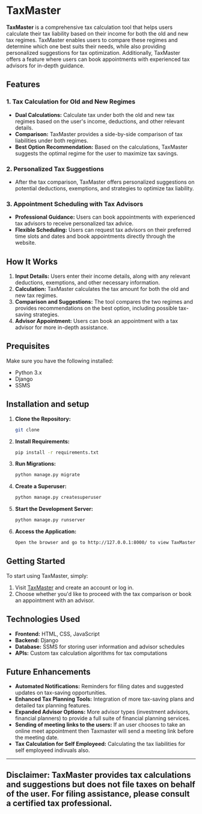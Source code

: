 # TaxMaster
**TaxMaster** is a comprehensive tax calculation tool that helps users calculate their tax liability based on their income for both the old and new tax regimes. TaxMaster enables users to compare these regimes and determine which one best suits their needs, while also providing personalized suggestions for tax optimization. Additionally, TaxMaster offers a feature where users can book appointments with experienced tax advisors for in-depth guidance.
## Features
### 1. Tax Calculation for Old and New Regimes
- **Dual Calculations:** Calculate tax under both the old and new tax regimes based on the user's income, deductions, and other relevant details.
- **Comparison:** TaxMaster provides a side-by-side comparison of tax liabilities under both regimes.
- **Best Option Recommendation:** Based on the calculations, TaxMaster suggests the optimal regime for the user to maximize tax savings.
### 2. Personalized Tax Suggestions
- After the tax comparison, TaxMaster offers personalized suggestions on potential deductions, exemptions, and strategies to optimize tax liability.
### 3. Appointment Scheduling with Tax Advisors
- **Professional Guidance:** Users can book appointments with experienced tax advisors to receive personalized tax advice.
- **Flexible Scheduling:** Users can request tax advisors on their preferred time slots and dates and book appointments directly through the website.
## How It Works
1. **Input Details:** Users enter their income details, along with any relevant deductions, exemptions, and other necessary information.
2. **Calculation:** TaxMaster calculates the tax amount for both the old and new tax regimes.
3. **Comparison and Suggestions:** The tool compares the two regimes and provides recommendations on the best option, including possible tax-saving strategies.
4. **Advisor Appointment:** Users can book an appointment with a tax advisor for more in-depth assistance.
## Prequisites
Make sure you have the following installed:
- Python 3.x
- Django
- SSMS

## Installation and setup
1. **Clone the Repository:**
   ```bash
   git clone

2. **Install Requirements:**
   ```bash
   pip install -r requirements.txt

3. **Run Migrations:**
   ```bash
   python manage.py migrate

4. **Create a Superuser:**
   ```bash
   python manage.py createsuperuser

5. **Start the Development Server:**
   ```bash
   python manage.py runserver

6. **Access the Application:**
   ```bash
   Open the browser and go to http://127.0.0.1:8000/ to view TaxMaster.

## Getting Started
To start using TaxMaster, simply:
1. Visit [TaxMaster](https://yourwebsite.com) and create an account or log in.
2. Choose whether you'd like to proceed with the tax comparison or book an appointment with an advisor.
## Technologies Used
- **Frontend:** HTML, CSS, JavaScript
- **Backend:** Django
- **Database:** SSMS for storing user information and advisor schedules
- **APIs:** Custom tax calculation algorithms for tax computations
## Future Enhancements
- **Automated Notifications:** Reminders for filing dates and suggested updates on tax-saving opportunities.
- **Enhanced Tax Planning Tools:** Integration of more tax-saving plans and detailed tax planning features.
- **Expanded Advisor Options:** More advisor types (investment advisors, financial planners) to provide a full suite of financial planning services.
- **Sending of meeting links to the users:** If an user chooses to take an online meet appointment then Taxmaster will send a meeting link before the meeting date.
- **Tax Calculation for Self Employeed:** Calculating the tax liabilities for self employeed indivuals also.
---
**Disclaimer:** TaxMaster provides tax calculations and suggestions but does not file taxes on behalf of the user. For filing assistance, please consult a certified tax professional.
---

